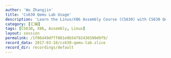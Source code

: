 ```yaml
---
author: 'Wu Zhangjin'
title: 'Cs630 Qemu Lab Usage'
description: 'Learn the Linux/X86 Assembly Course (CS630) with CS630 Qemu Lab'
category: [汇编]
tags: [CS630, X86, Assembly, Linux]
layout: session
permalink: /1f06d49dfff081e9b54792436590d9f9/
record_data: 2017-03-18/cs630-qemu-lab.slice
record_dir: recordings/default
---
```

